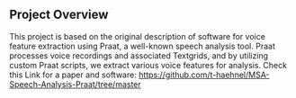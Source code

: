 ## Project Overview
This project is based on the original description of software for voice feature extraction using Praat, a well-known speech analysis tool.
Praat processes voice recordings and associated Textgrids, and by utilizing custom Praat scripts, we extract various voice features for analysis.
Check this Link for a paper and software: 
https://github.com/t-haehnel/MSA-Speech-Analysis-Praat/tree/master

